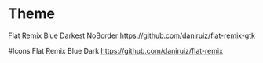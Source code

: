 # Theme
Flat Remix Blue Darkest NoBorder
https://github.com/daniruiz/flat-remix-gtk

#Icons
Flat Remix Blue Dark
https://github.com/daniruiz/flat-remix
